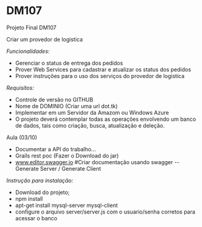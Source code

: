 # DM107
Projeto Final DM107

Criar um provedor de logistica

_Funcionalidades:_
* Gerenciar o status de entrega dos pedidos
* Prover Web Services para cadastrar e atualizar os status dos pedidos
* Prover instruções para o uso dos serviços do provedor de logistica

_Requisitos:_
* Controle de versão no GITHUB
* Nome de DOMINIO (Criar uma url dot.tk)
* Implementar em um Servidor da Amazom ou Windows Azure
* O projeto deverá contemplar todas as operações envolvendo um banco de dados, tais
como criação, busca, atualização e deleção.

Aula (03/10)
 - Documentar a API do trabalho...
 - Grails rest poc (Fazer o Download do jar)
 - www.editor.swagger.io #Criar documentação usando swagger
 -- Generate Server / Generate Client

_Instrução para instalação:_
* Download do projeto;
* npm install 
* apt-get install mysql-server mysql-client
* configure o arquivo server/server.js com o usuario/senha corretos para acessar o banco
